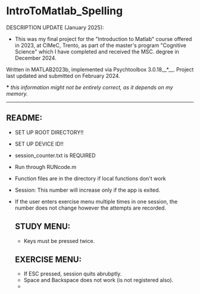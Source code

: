 # IntroToMatlab_Spelling

DESCRIPTION UPDATE (January 2025): 
- This was my final project for the "Introduction to Matlab" course offered in 2023, at CIMeC, Trento, as part of the master's program "Cognitive Science" which I have completed and received the MSC. degree in December 2024.

Written in MATLAB2023b, implemented via  Psychtoolbox 3.0.18__*__. 
Project last updated and submitted on February 2024. 

__*__ _this information might not be entirely correct, as it depends on my memory._
______________________________________________________________________________________________________________________________

## README:
- SET UP ROOT DIRECTORY!!
- SET UP DEVICE ID!!
- session_counter.txt is REQUIRED

- Run through RUNcode.m
- Function files are in the directory if local functions don't work
- Session: This number will increase only if the app is exited.
- If the user enters exercise menu multiple times in one session, the number does not change however the attempts are recorded. 

  ## STUDY MENU:
  - Keys must be pressed twice.

  ## EXERCISE MENU:
  - If ESC pressed, session quits abrubptly.
  - Space and Backspace does not work (is not registered also).
  - 
    
